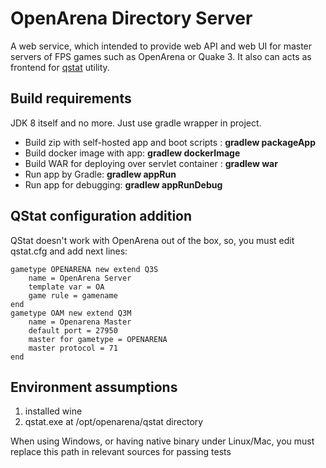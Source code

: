 # OpenArena Directory Server
A web service, which intended to provide web API and web UI for master servers of FPS games such as OpenArena or Quake 3.
It also can acts as frontend for [qstat](https://sourceforge.net/projects/qstat/) utility.
## Build requirements
JDK 8 itself and no more. Just use gradle wrapper in project.

- Build zip with self-hosted app and boot scripts :  **gradlew packageApp**
- Build docker image with app:  **gradlew dockerImage**
- Build WAR for deploying over servlet container :  **gradlew war**
- Run app by Gradle:  **gradlew appRun**
- Run app for debugging:  **gradlew appRunDebug**

## QStat configuration addition
QStat doesn't work with OpenArena out of the box, so, you must edit qstat.cfg and add next lines:

```
gametype OPENARENA new extend Q3S
    name = OpenArena Server
    template var = OA
    game rule = gamename
end
gametype OAM new extend Q3M
    name = Openarena Master
    default port = 27950
    master for gametype = OPENARENA
    master protocol = 71
end
```

## Environment assumptions
1. installed wine
2. qstat.exe at /opt/openarena/qstat directory

When using Windows, or having native binary under Linux/Mac, you must replace this path in relevant sources for passing tests